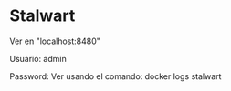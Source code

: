 # Stalwart

Ver en "localhost:8480"

Usuario: admin

Password:  Ver usando el comando:  docker logs stalwart
